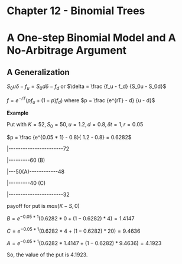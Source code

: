 # Chapter 12 - Binomial Trees

A One-step Binomial Model and A No-Arbitrage Argument
=====================================================

A Generalization
----------------

$S_0u \delta - f_u = S_0d \delta - f_d$ or
$\delta = \frac {f_u - f_d} {S_0u - S_0d}$

$f = e^{-rT} (p f_u + (1 - p) f_d)$
where $p = \frac {e^{rT} - d} {u - d}$

**Example**

Put with $K = 52, S_0 = 50, u = 1.2, d=0.8, \delta t = 1, r = 0.05$

$p = \frac {e^{0.05 * 1} - 0.8}{ 1.2 - 0.8} = 0.6282$

|-----------------------72

|---------60 (B)

|---50(A)------------48

|---------40 (C)

|-----------------------32

payoff for put is $max(K - S, 0)$

$B = e^{-0.05 * 1} (0.6282 * 0 + (1-0.6282) * 4) = 1.4147$

$C = e^{-0.05 * 1} (0.6282 * 4 + (1-0.6282) * 20) = 9.4636$

$A = e^{-0.05 * 1} (0.6282 * 1.4147 + (1-0.6282) * 9.4636) =4.1923$

So, the value of the put is 4.1923.





















